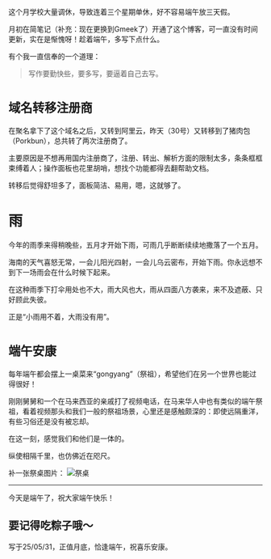 这个月学校大量调休，导致连着三个星期单休，好不容易端午放三天假。

月初在简笔记（补充：现在更换到Gmeek了）开通了这个博客，可一直没有时间更新，实在是惭愧呀！趁着端午，多写下点什么。

有个我一直信奉的一个道理：

> 写作要勤快些，要多写，要逼着自己去写。

# `域名转移注册商`
在聚名拿下了这个域名之后，又转到阿里云，昨天（30号）又转移到了猪肉包（Porkbun），总共转了两次注册商了。

主要原因是不想再用国内注册商了，注册、转出、解析方面的限制太多，条条框框束缚着人；操作面板也花里胡哨，想找个功能都得去翻帮助文档。

转移后觉得舒坦多了，面板简洁、易用，嗯，这就够了。

# 雨
今年的雨季来得稍晚些，五月才开始下雨，可雨几乎断断续续地撒落了一个五月。

海南的天气喜怒无常，一会儿阳光四射，一会儿乌云密布，开始下雨。你永远想不到下一场雨会在什么时候下起来。

在这种雨季下打伞用处也不大，雨大风也大，雨从四面八方袭来，来不及遮蔽、只好顾此失彼。

正是“小雨用不着，大雨没有用”。

# `端午安康`
每年端午都会摆上一桌菜来“gongyang”（祭祖），希望他们在另一个世界也能过得很好！

刚刚舅舅和一个在马来西亚的亲戚打了视频电话，在马来华人中也有类似的端午祭祖，看着视频那头和我们一般的祭祖场景，心里还是感触颇深的：即使远隔重洋，有些习俗还是没有被忘却。

在这一刻，感觉我们和他们是一体的。

纵使相隔千里，也仿佛近在咫尺。

补一张祭桌图片：
![祭桌](https://pic.imgdd.cc/item/6881dcefabb08ec37a4f6f3e.jpg "端午节•祭桌")

---
今天是端午了，祝大家端午快乐！

要记得吃粽子哦～
---
写于25/05/31，正值月底，恰逢端午，祝喜乐安康。